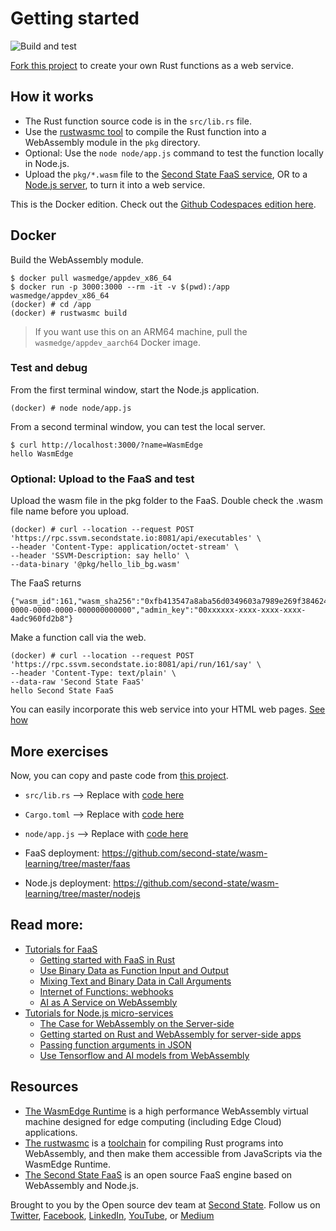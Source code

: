 # Getting started

![Build and test](https://github.com/second-state/wasmedge-nodejs-starter/workflows/Build%20and%20test/badge.svg)

[Fork this project](https://github.com/second-state/wasmedge-nodejs-starter/fork) to create your own Rust functions as a web service.

## How it works

* The Rust function source code is in the `src/lib.rs` file.
* Use the [rustwasmc tool](https://www.secondstate.io/articles/rustwasmc/) to compile the Rust function into a WebAssembly module in the `pkg` directory.
* Optional: Use the `node node/app.js` command to test the function locally in Node.js.
* Upload the `pkg/*.wasm` file to the [Second State FaaS service](https://www.secondstate.io/articles/getting-started-with-function-as-a-service-in-rust/), OR to a [Node.js server](https://www.secondstate.io/articles/getting-started-with-rust-function/), to turn it into a web service.

This is the Docker edition. Check out the [Github Codespaces edition here](README-Codespaces.md).

## Docker

Build the WebAssembly module.

```
$ docker pull wasmedge/appdev_x86_64
$ docker run -p 3000:3000 --rm -it -v $(pwd):/app wasmedge/appdev_x86_64
(docker) # cd /app
(docker) # rustwasmc build
```

> If you want use this on an ARM64 machine, pull the `wasmedge/appdev_aarch64` Docker image.

### Test and debug

From the first terminal window, start the Node.js application.

```
(docker) # node node/app.js
```

From a second terminal window, you can test the local server.

```
$ curl http://localhost:3000/?name=WasmEdge
hello WasmEdge
```

### Optional: Upload to the FaaS and test

Upload the wasm file in the pkg folder to the FaaS. Double check the .wasm file name before you upload.

```
(docker) # curl --location --request POST 'https://rpc.ssvm.secondstate.io:8081/api/executables' \
--header 'Content-Type: application/octet-stream' \
--header 'SSVM-Description: say hello' \
--data-binary '@pkg/hello_lib_bg.wasm'
```

The FaaS returns

```
{"wasm_id":161,"wasm_sha256":"0xfb413547a8aba56d0349603a7989e269f3846245e51804932b3e02bc0be4b665","usage_key":"00000000-0000-0000-0000-000000000000","admin_key":"00xxxxxx-xxxx-xxxx-xxxx-4adc960fd2b8"}
```

Make a function call via the web.

```
(docker) # curl --location --request POST 'https://rpc.ssvm.secondstate.io:8081/api/run/161/say' \
--header 'Content-Type: text/plain' \
--data-raw 'Second State FaaS'
hello Second State FaaS
```

You can easily incorporate this web service into your HTML web pages. [See how](https://www.secondstate.io/articles/getting-started-with-function-as-a-service-in-rust/#web-ui)

## More exercises

Now, you can copy and paste code from [this project](https://github.com/second-state/wasm-learning/tree/master/nodejs/functions).

* `src/lib.rs` --> Replace with [code here](https://github.com/second-state/wasm-learning/blob/master/nodejs/functions/src/lib.rs)
* `Cargo.toml` --> Replace with [code here](https://github.com/second-state/wasm-learning/blob/master/nodejs/functions/Cargo.toml)
* `node/app.js` --> Replace with [code here](https://github.com/second-state/wasm-learning/blob/master/nodejs/functions/node/app.js)

* FaaS deployment: https://github.com/second-state/wasm-learning/tree/master/faas
* Node.js deployment: https://github.com/second-state/wasm-learning/tree/master/nodejs

## Read more:

* [Tutorials for FaaS](https://www.secondstate.io/faas/)
  * [Getting started with FaaS in Rust](https://www.secondstate.io/articles/getting-started-with-function-as-a-service-in-rust/)
  * [Use Binary Data as Function Input and Output](https://www.secondstate.io/articles/use-binary-data-as-function-input-and-output/)
  * [Mixing Text and Binary Data in Call Arguments](https://www.secondstate.io/articles/mixing-text-and-binary-data-in-call-arguments/)
  * [Internet of Functions: webhooks](https://www.secondstate.io/articles/internet-of-functions-webhooks/)
  * [AI as A Service on WebAssembly](https://www.secondstate.io/articles/ai-as-a-servide-on-webaasembly/)
* [Tutorials for Node.js micro-services](https://www.secondstate.io/ssvm/)
  * [The Case for WebAssembly on the Server-side](https://www.secondstate.io/articles/why-webassembly-server/)
  * [Getting started on Rust and WebAssembly for server-side apps](https://www.secondstate.io/articles/getting-started-with-rust-function/)
  * [Passing function arguments in JSON](https://www.secondstate.io/articles/rust-functions-in-nodejs/)
  * [Use Tensorflow and AI models from WebAssembly](https://www.secondstate.io/articles/face-detection-ai-as-a-service/)

## Resources

* [The WasmEdge Runtime](https://github.com/WasmEdge/WasmEdge) is a high performance WebAssembly virtual machine designed for edge computing (including Edge Cloud) applications.
* [The rustwasmc](https://github.com/second-state/rustwasmc) is a [toolchain](https://www.secondstate.io/articles/rustwasmc/) for compiling Rust programs into WebAssembly, and then make them accessible from JavaScripts via the WasmEdge Runtime.
* [The Second State FaaS](https://github.com/second-state/wasm-joey) is an open source FaaS engine based on WebAssembly and Node.js.

Brought to you by the Open source dev team at [Second State](https://www.secondstate.io/). Follow us on [Twitter](https://twitter.com/secondstateinc), [Facebook](https://www.facebook.com/SecondState.io/), [LinkedIn](https://www.linkedin.com/company/second-state/), [YouTube](https://www.youtube.com/channel/UCePMT5duHcIbJlwJRSOPDMQ), or [Medium](https://medium.com/wasm)
